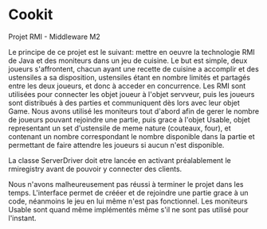# Cookit
Projet RMI - Middleware M2

Le principe de ce projet est le suivant: mettre en oeuvre la technologie RMI de Java et des moniteurs dans un jeu de cuisine. Le but est simple, deux joueurs s'affrontent, chacun ayant une recette de cuisine a accomplir et des ustensiles a sa disposition, ustensiles étant en nombre limités et partagés entre les deux joueurs, et donc à acceder en concurrence.
Les RMI sont utilisées pour connecter les objet joueur à l'objet servveur, puis les joueurs sont distribués à des parties et communiquent dès lors avec leur objet Game.
Nous avons utilisé les moniteurs tout d'abord afin de gerer le nombre de joueurs pouvant rejoindre une partie, puis grace à l'objet Usable, objet representant un set d'ustensile de meme nature (couteaux, four), et contenant un nombre correspondant le nombre disponible dans la partie et permettant de faire attendre les joueurs si aucun n'est disponible.

La classe ServerDriver doit etre lancée en activant préalablement le rmiregistry avant de pouvoir y connecter des clients.


Nous n'avons malheureusement pas réussi à terminer le projet dans les temps. L'interface permet de crééer et de rejoindre une partie grace à un code, néanmoins le jeu en lui même n'est pas fonctionnel. Les moniteurs Usable sont quand même implémentés même s'il ne sont pas utilisé pour l'instant.
